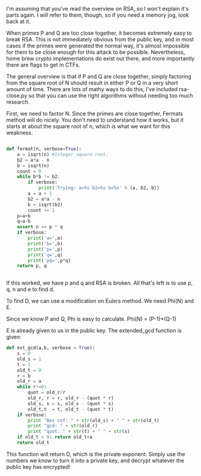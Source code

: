 I'm assuming that you've read the overview on RSA, so I won't explain
 it's parts again. I *will* refer to them, though, so if you need a memory
 jog, look back at it.

When primes P and Q are too close together, it becomes extremely easy to 
break RSA. This is not immediately obvious from the public key, and in most cases
if the primes were generated the normal way, it's almost impossible for them to be close enough
for this attack to be possible. Nevertheless, home brew crypto implementations 
do exist out there, and more importantly there are flags to get in CTFs.

The general overview is that if P and Q are close together, simply factoring from 
the square root of N should result in either P or Q in a very short amount of time. 
There are lots of mathy ways to do this, I've included rsa-close.py so that 
you can use the right algorithms without needing too much research.

First, we need to factor N. Since the primes are close together, Fermats method
will do nicely. You don't need to understand how it works, but it starts at 
about the square root of n, which is what we want for this weakness.

``` python

def fermat(n, verbose=True):
    a = isqrt(n) #integer square root, 
    b2 = a*a - n
    b = isqrt(n)
    count = 0
    while b*b != b2:
        if verbose:
            print('Trying: a=%s b2=%s b=%s' % (a, b2, b))
        a = a + 1
        b2 = a*a - n
        b = isqrt(b2)
        count += 1
    p=a+b
    q=a-b
    assert n == p * q
    if verbose:
        print('a=',a)
        print('b=',b)
        print('p=',p)
        print('q=',q)
        print('pq=',p*q)
    return p, q
    
```

If this worked, we have p and q and RSA is broken. All that's left is to 
use p, q, n and e to find d.

To find D, we can use a modification on Eulers method. We need Phi(N) and E.

Since we know P and Q, Phi is easy to calculate. Phi(N) = (P-1)\*(Q-1)

E is already given to us in the public key. The extended\_gcd function is given:

``` python
def ext_gcd(a,b, verbose = True):
    s = 0
    old_s = 1
    t = 1
    old_t = 0
    r = b
    old_r = a
    while r!=0:
        quot = old_r/r
        old_r, r = r, old_r - (quot * r)
        old_s, s = s, old_s - (quot * s)
        old_t,t  = t, old_t - (quot * t)
    if verbose:
        print "Bez cof: " + str(old_s) + " " + str(old_t)
        print "gcd: " + str(old_r)
        print "quot: " + str(t) + " " + str(s)
    if old_t < 0: return old_t+a
    return old_t
```

This function will return D, which is the private exponent. Simply use the numbers
we know to turn it into a private key, and decrypt whatever the public key has encrypted!